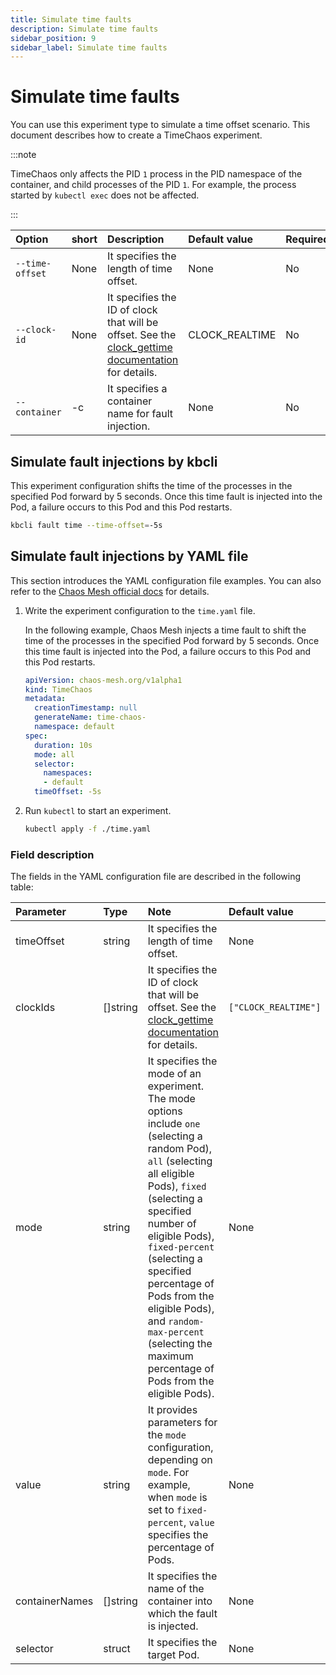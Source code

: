```yaml
---
title: Simulate time faults
description: Simulate time faults
sidebar_position: 9
sidebar_label: Simulate time faults
---
```


# Simulate time faults

You can use this experiment type to simulate a time offset scenario. This document describes how to create a TimeChaos experiment.

:::note

TimeChaos only affects the PID `1` process in the PID namespace of the container, and child processes of the PID `1`. For example, the process started by `kubectl exec` does not be affected.

:::

| Option                   | short | Description               | Default value | Required |
| :----------------------- | :------- | :------------------------ | :------------ | :------- |
| `--time-offset` | None | It specifies the length of time offset. | None | No |
| `--clock-id` | None | It specifies the ID of clock that will be offset. See the [clock_gettime documentation](https://man7.org/linux/man-pages/man2/clock_gettime.2.html) for details. | CLOCK_REALTIME | No |
| `--container` | -c | It specifies a container name for fault injection. | None | No |

## Simulate fault injections by kbcli

This experiment configuration shifts the time of the processes in the specified Pod forward by 5 seconds. Once this time fault is injected into the Pod, a failure occurs to this Pod and this Pod restarts.

```bash
kbcli fault time --time-offset=-5s
```

## Simulate fault injections by YAML file

This section introduces the YAML configuration file examples. You can also refer to the [Chaos Mesh official docs](https://chaos-mesh.org/docs/next/simulate-time-chaos-on-kubernetes/#create-experiments-using-the-yaml-file) for details.

1. Write the experiment configuration to the `time.yaml` file.

    In the following example, Chaos Mesh injects a time fault to shift the time of the processes in the specified Pod forward by 5 seconds. Once this time fault is injected into the Pod, a failure occurs to this Pod and this Pod restarts.

    ```yaml
    apiVersion: chaos-mesh.org/v1alpha1
    kind: TimeChaos
    metadata:
      creationTimestamp: null
      generateName: time-chaos-
      namespace: default
    spec:
      duration: 10s
      mode: all
      selector:
        namespaces:
        - default
      timeOffset: -5s
    ```

2. Run `kubectl` to start an experiment.

   ```bash
   kubectl apply -f ./time.yaml
   ```

### Field description

The fields in the YAML configuration file are described in the following table:

| Parameter | Type | Note | Default value | Required |
| :--- | :--- | :--- | :--- | :--- |
| timeOffset | string | It specifies the length of time offset. | None | Yes | 
| clockIds | []string | It specifies the ID of clock that will be offset. See the [<clock>clock_gettime</clock> documentation](https://man7.org/linux/man-pages/man2/clock_gettime.2.html) for details. | `["CLOCK_REALTIME"]` | No |
| mode | string | It specifies the mode of an experiment. The mode options include `one` (selecting a random Pod), `all` (selecting all eligible Pods), `fixed` (selecting a specified number of eligible Pods), `fixed-percent` (selecting a specified percentage of Pods from the eligible Pods), and `random-max-percent` (selecting the maximum percentage of Pods from the eligible Pods). | None | Yes |
| value | string | It provides parameters for the `mode` configuration, depending on `mode`. For example, when `mode` is set to `fixed-percent`, `value` specifies the percentage of Pods. | None | No |
| containerNames | []string | It specifies the name of the container into which the fault is injected. | None | No |
| selector | struct | It specifies the target Pod. | None | Yes |
